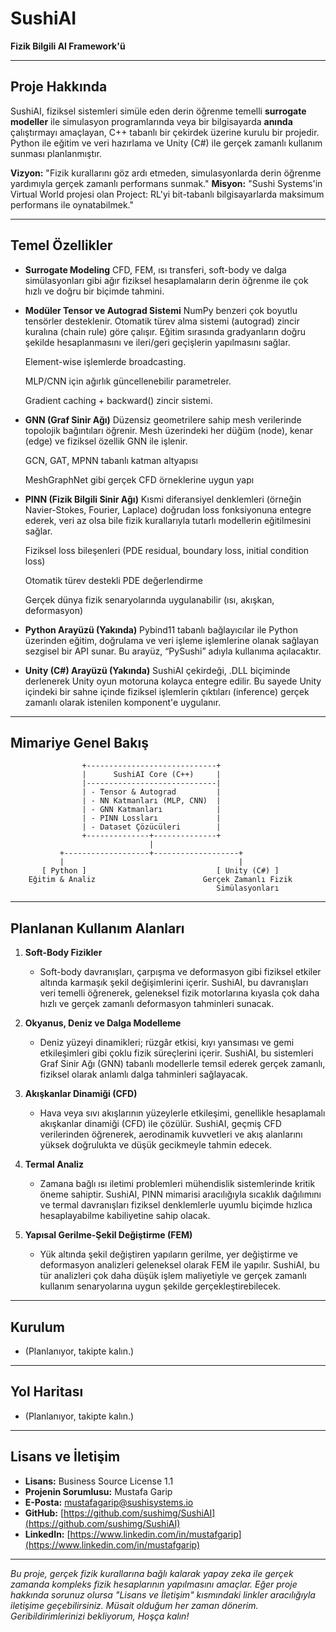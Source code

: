 # SushiAI

**Fizik Bilgili AI Framework'ü**

---

## Proje Hakkında

SushiAI, fiziksel sistemleri simüle eden derin öğrenme temelli **surrogate modeller** ile simulasyon programlarında veya bir bilgisayarda **anında** çalıştırmayı amaçlayan, C++ tabanlı bir çekirdek üzerine kurulu bir projedir. Python ile eğitim ve veri hazırlama ve Unity (C#) ile gerçek zamanlı kullanım sunması planlanmıştır.

**Vizyon:** "Fizik kurallarını göz ardı etmeden, simulasyonlarda derin öğrenme yardımıyla gerçek zamanlı performans sunmak."
**Misyon:** "Sushi Systems'in Virtual World projesi olan Project: RL'yi bit-tabanlı bilgisayarlarda maksimum performans ile oynatabilmek."

---

## Temel Özellikler

* **Surrogate Modeling**
  CFD, FEM, ısı transferi, soft-body ve dalga simülasyonları gibi ağır fiziksel hesaplamaların derin öğrenme ile çok hızlı ve doğru bir biçimde tahmini.

* **Modüler Tensor ve Autograd Sistemi**
  NumPy benzeri çok boyutlu tensörler desteklenir. Otomatik türev alma sistemi (autograd) zincir kuralına (chain rule) göre çalışır. Eğitim sırasında gradyanların doğru şekilde hesaplanmasını ve ileri/geri geçişlerin yapılmasını sağlar.

    Element-wise işlemlerde broadcasting.

    MLP/CNN için ağırlık güncellenebilir parametreler.

    Gradient caching + backward() zincir sistemi.

* **GNN (Graf Sinir Ağı)**
  Düzensiz geometrilere sahip mesh verilerinde topolojik bağıntıları öğrenir. Mesh üzerindeki her düğüm (node), kenar (edge) ve fiziksel özellik GNN ile işlenir.

    GCN, GAT, MPNN tabanlı katman altyapısı

    MeshGraphNet gibi gerçek CFD örneklerine uygun yapı

* **PINN (Fizik Bilgili Sinir Ağı)**
  Kısmi diferansiyel denklemleri (örneğin Navier-Stokes, Fourier, Laplace) doğrudan loss fonksiyonuna entegre ederek, veri az olsa bile fizik kurallarıyla tutarlı modellerin eğitilmesini sağlar.

    Fiziksel loss bileşenleri (PDE residual, boundary loss, initial condition loss)

    Otomatik türev destekli PDE değerlendirme

    Gerçek dünya fizik senaryolarında uygulanabilir (ısı, akışkan, deformasyon)

* **Python Arayüzü (Yakında)**
  Pybind11 tabanlı bağlayıcılar ile Python üzerinden eğitim, doğrulama ve veri işleme işlemlerine olanak sağlayan sezgisel bir API sunar. Bu arayüz, “PySushi” adıyla kullanıma açılacaktır.

* **Unity (C#) Arayüzü (Yakında)**
  SushiAI çekirdeği, .DLL biçiminde derlenerek Unity oyun motoruna kolayca entegre edilir. Bu sayede Unity içindeki bir sahne içinde fiziksel işlemlerin çıktıları (inference) gerçek zamanlı olarak istenilen komponent'e uygulanır.

---

## Mimariye Genel Bakış

```text
                +-----------------------------+
                |      SushiAI Core (C++)     |
                |-----------------------------|
                | - Tensor & Autograd         |
                | - NN Katmanları (MLP, CNN)  |
                | - GNN Katmanları            |
                | - PINN Lossları             |
                | - Dataset Çözücüleri        |
                +--------------+--------------+
                               |
           +-------------------+-------------------+
           |                                       |
       [ Python ]                             [ Unity (C#) ]
    Eğitim & Analiz                        Gerçek Zamanlı Fizik
                                              Simülasyonları
```

---

## Planlanan Kullanım Alanları

1. **Soft-Body Fizikler**

   * Soft-body davranışları, çarpışma ve deformasyon gibi fiziksel etkiler altında karmaşık şekil değişimlerini içerir. SushiAI, bu davranışları veri temelli öğrenerek, geleneksel fizik motorlarına kıyasla çok daha hızlı ve gerçek zamanlı deformasyon tahminleri sunacak.

2. **Okyanus, Deniz ve Dalga Modelleme**

   * Deniz yüzeyi dinamikleri; rüzgâr etkisi, kıyı yansıması ve gemi etkileşimleri gibi çoklu fizik süreçlerini içerir. SushiAI, bu sistemleri Graf Sinir Ağı (GNN) tabanlı modellerle temsil ederek gerçek zamanlı, fiziksel olarak anlamlı dalga tahminleri sağlayacak.

3. **Akışkanlar Dinamiği (CFD)**

   * Hava veya sıvı akışlarının yüzeylerle etkileşimi, genellikle hesaplamalı akışkanlar dinamiği (CFD) ile çözülür. SushiAI, geçmiş CFD verilerinden öğrenerek, aerodinamik kuvvetleri ve akış alanlarını yüksek doğrulukta ve düşük gecikmeyle tahmin edecek.

4. **Termal Analiz**

   * Zamana bağlı ısı iletimi problemleri mühendislik sistemlerinde kritik öneme sahiptir. SushiAI, PINN mimarisi aracılığıyla sıcaklık dağılımını ve termal davranışları fiziksel denklemlerle uyumlu biçimde hızlıca hesaplayabilme kabiliyetine sahip olacak.

5. **Yapısal Gerilme-Şekil Değiştirme (FEM)**

   * Yük altında şekil değiştiren yapıların gerilme, yer değiştirme ve deformasyon analizleri geleneksel olarak FEM ile yapılır. SushiAI, bu tür analizleri çok daha düşük işlem maliyetiyle ve gerçek zamanlı kullanım senaryolarına uygun şekilde gerçekleştirebilecek.

---

## Kurulum

* (Planlanıyor, takipte kalın.)

---

## Yol Haritası

* (Planlanıyor, takipte kalın.)

---

## Lisans ve İletişim

* **Lisans:** Business Source License 1.1
* **Projenin Sorumlusu:** Mustafa Garip
* **E-Posta:** [mustafagarip@sushisystems.io](mailto:mustafagarip@sushisystems.io)
* **GitHub:** [https://github.com/sushimg/SushiAI](https://github.com/sushimg/SushiAI)
* **LinkedIn:** [https://www.linkedin.com/in/mustafgarip](https://www.linkedin.com/in/mustafgarip)

---

*Bu proje, gerçek fizik kurallarına bağlı kalarak yapay zeka ile gerçek zamanda kompleks fizik hesaplarının yapılmasını amaçlar. Eğer proje hakkında sorunuz olursa "Lisans ve İletişim" kısmındaki linkler aracılığıyla iletişime geçebilirsiniz. Müsait olduğum her zaman dönerim. Geribildirimlerinizi bekliyorum, Hoşça kalın!*
